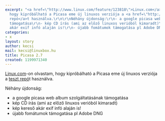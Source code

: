 ```yaml
---
excerpt: "<a href=\"http://www.linux.com/feature/123818\">Linux.com</a>-on olvastam,
  hogy kipróbálható a Picasa eme új linuxos verziója a <a href=\"http://www.google.com/linuxrepositories/testrepo.html\">teszt
  repó</a>t használva.\r\n\r\nNéhány újdonság:\r\n- a google picasa web album szolgáltatásának
  támogatása\r\n- kép CD írás (ami az előző linuxos verióból kimaradt)\r\n- kép kereső
  akár exif infó alaján is!\r\n- újabb fomátumok támogatása pl Adobe DNG\r\n"
categories:
- x
layout: story
author: kecsi
mail: kecsi@linuxbox.hu
title: Picasa 2.7
created: 1199971340
---
```

<a href="http://www.linux.com/feature/123818">Linux.com</a>-on olvastam, hogy kipróbálható a Picasa eme új linuxos verziója a <a href="http://www.google.com/linuxrepositories/testrepo.html">teszt repó</a>t használva.

Néhány újdonság:
- a google picasa web album szolgáltatásának támogatása
- kép CD írás (ami az előző linuxos verióból kimaradt)
- kép kereső akár exif infó alaján is!
- újabb fomátumok támogatása pl Adobe DNG
